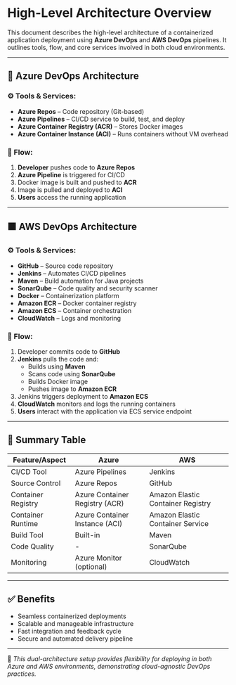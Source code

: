 # High-Level Architecture Overview

This document describes the high-level architecture of a containerized application deployment using **Azure DevOps** and **AWS DevOps** pipelines. It outlines tools, flow, and core services involved in both cloud environments.

---

## 📘 Azure DevOps Architecture

### ⚙️ Tools & Services:
- **Azure Repos** – Code repository (Git-based)
- **Azure Pipelines** – CI/CD service to build, test, and deploy
- **Azure Container Registry (ACR)** – Stores Docker images
- **Azure Container Instance (ACI)** – Runs containers without VM overhead

### 🔁 Flow:
1. **Developer** pushes code to **Azure Repos**
2. **Azure Pipeline** is triggered for CI/CD
3. Docker image is built and pushed to **ACR**
4. Image is pulled and deployed to **ACI**
5. **Users** access the running application

---

## 🟧 AWS DevOps Architecture

### ⚙️ Tools & Services:
- **GitHub** – Source code repository
- **Jenkins** – Automates CI/CD pipelines
- **Maven** – Build automation for Java projects
- **SonarQube** – Code quality and security scanner
- **Docker** – Containerization platform
- **Amazon ECR** – Docker container registry
- **Amazon ECS** – Container orchestration
- **CloudWatch** – Logs and monitoring

### 🔁 Flow:
1. Developer commits code to **GitHub**
2. **Jenkins** pulls the code and:
   - Builds using **Maven**
   - Scans code using **SonarQube**
   - Builds Docker image
   - Pushes image to **Amazon ECR**
3. Jenkins triggers deployment to **Amazon ECS**
4. **CloudWatch** monitors and logs the running containers
5. **Users** interact with the application via ECS service endpoint

---

## 📌 Summary Table

| Feature/Aspect      | Azure                           | AWS                                  |
|---------------------|----------------------------------|---------------------------------------|
| CI/CD Tool          | Azure Pipelines                 | Jenkins                              |
| Source Control      | Azure Repos                     | GitHub                               |
| Container Registry  | Azure Container Registry (ACR)  | Amazon Elastic Container Registry    |
| Container Runtime   | Azure Container Instance (ACI)  | Amazon Elastic Container Service     |
| Build Tool          | Built-in                        | Maven                                |
| Code Quality        | -                                | SonarQube                            |
| Monitoring          | Azure Monitor (optional)         | CloudWatch                           |

---

## ✅ Benefits

- Seamless containerized deployments
- Scalable and manageable infrastructure
- Fast integration and feedback cycle
- Secure and automated delivery pipeline

---

📌 *This dual-architecture setup provides flexibility for deploying in both Azure and AWS environments, demonstrating cloud-agnostic DevOps practices.*

